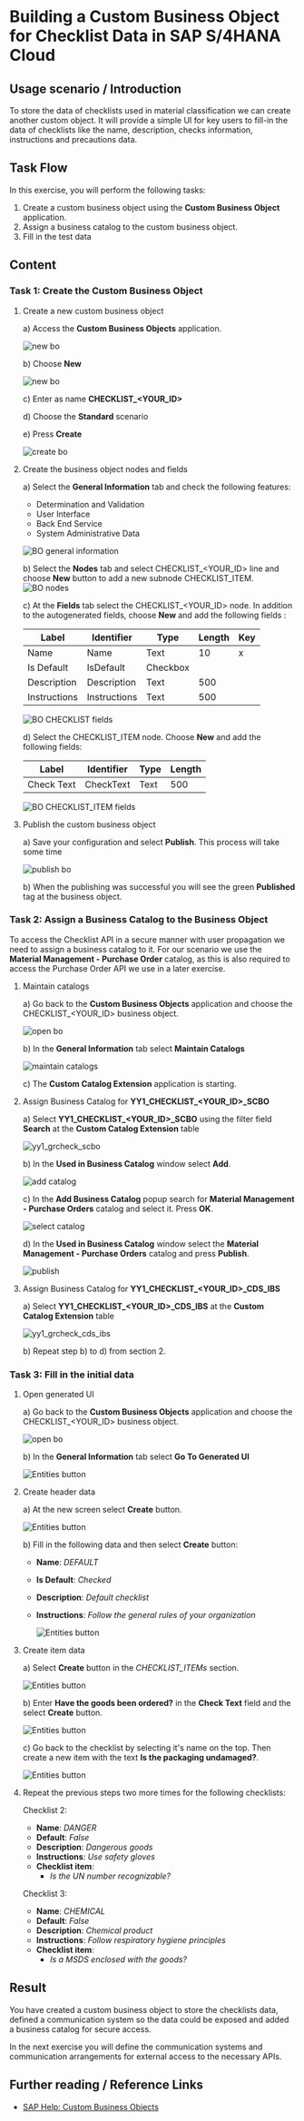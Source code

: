 # Building a Custom Business Object for Checklist Data in SAP S/4HANA Cloud


## Usage scenario / Introduction 

To store the data of checklists used in material classification we can create another custom object. It will provide a simple UI for key users to fill-in the data of checklists like the name, description, checks information, instructions and precautions data.

## Task Flow 

In this exercise, you will perform the following tasks:

1. Create a custom business object using the **Custom Business Object** application.
2. Assign a business catalog to the custom business object.
3. Fill in the test data

## Content

### Task 1: Create the Custom Business Object 
1. Create a new custom business object
    
     a) Access the **Custom Business Objects** application.
     
     ![new bo](./img/custom_bo_app.png)

     b) Choose **New** 

     ![new bo](./img/new_custom_bo.png)

     c) Enter as name **CHECKLIST_\<YOUR_ID\>** 

     d) Choose the **Standard** scenario

     e) Press **Create**

     ![create bo](./img/create_custom_bo_checklist.png)

2. Create the business object nodes and fields
   
   a) Select the **General Information** tab and check the following features:
      
      * Determination and Validation
      * User Interface  
      * Back End Service
      * System Administrative Data
     
      ![BO general information ](./img/bo_checklist_general_info.png)
   
   b) Select the **Nodes** tab and select CHECKLIST_\<YOUR_ID\> line and choose **New** button to add a new subnode CHECKLIST_ITEM.
      ![BO nodes](./img/bo_checklist_nodes.png)

   c) At the **Fields** tab select the CHECKLIST_\<YOUR_ID\> node. In addition to the autogenerated fields, choose **New** and add the following fields :
      	
      | Label | Identifier | Type | Length | Key|
      | ----- | -----------| ---- | ------ | --- |
      | Name | Name | Text | 10 | x |
      | Is Default | IsDefault | Checkbox |  |  |
      | Description | Description | Text | 500 |  |
      | Instructions | Instructions | Text | 500 |  |

      ![BO CHECKLIST fields](./img/bo_checklist_fields.png)
   
   d) Select the CHECKLIST_ITEM node. Choose **New** and add the following fields:

      | Label | Identifier | Type | Length |
      | ----- | -----------| ---- | ------ |
      | Check Text | CheckText | Text | 500 |

      ![BO CHECKLIST_ITEM fields](./img/bo_checklist_item_fields.png)


3. Publish the custom business object
   
   a) Save your configuration and select **Publish**. This process will take some time
   
    ![publish bo](./img/bo_publish.png)

   b) When the publishing was successful you will see the green **Published** tag at the business object.


### Task 2: Assign a Business Catalog to the Business Object

To access the Checklist API in a secure manner with user propagation we need to assign a business catalog to it.
For our scenario we use the **Material Management - Purchase Order** catalog, as this is also required to access the Purchase Order API we use in a later exercise.

   
   1. Maintain catalogs
      
      a) Go back to the **Custom Business Objects** application and choose the CHECKLIST_\<YOUR_ID\> business object.
      
         ![open bo](./img/bo_checklist_open.png)

      b) In the **General Information** tab select **Maintain Catalogs**

         ![maintain catalogs](./img/bo_checklist_maintain_catalog.png)

      c) The **Custom Catalog Extension** application is starting. 
      
   2. Assign Business Catalog for **YY1_CHECKLIST_\<YOUR_ID\>_SCBO**
      
      a) Select **YY1_CHECKLIST_\<YOUR_ID\>_SCBO** using the filter field **Search** at the **Custom Catalog Extension** table

         ![yy1_grcheck_scbo](./img/cce_checklist_scbo.png)
      
      b) In the **Used in Business Catalog** window select **Add**.

         ![add catalog](./img/cce_checklist_add_catalog.png)

      c) In the **Add Business Catalog** popup search for **Material Management - Purchase Orders** catalog and select it. Press **OK**.

         ![select catalog](./img/cce_select.png)
      
      d) In the **Used in Business Catalog** window select the **Material Management - Purchase Orders** catalog and press **Publish**.

         ![publish](./img/cce_publish.png)

  

   3. Assign Business Catalog for **YY1_CHECKLIST_\<YOUR_ID\>_CDS_IBS**
      
      a) Select **YY1_CHECKLIST_\<YOUR_ID\>_CDS_IBS** at the **Custom Catalog Extension** table

         ![yy1_grcheck_cds_ibs](./img/cce_checklist_cds_ibs.png)
      
      b) Repeat step b) to d) from section 2.

### Task 3: Fill in the initial data

   1. Open generated UI

      a) Go back to the **Custom Business Objects** application and choose the CHECKLIST_\<YOUR_ID\> business object.
            
         ![open bo](./img/bo_checklist_open.png)

      b) In the **General Information** tab select **Go To Generated UI**
         
         ![Entities button](img/bo_checklist_go_to_ui.png)

   2. Create header data

      a) At the new screen select **Create** button.
         
         ![Entities button](img/bo_checklist_ui_create.png)

      b) Fill in the following data and then select **Create** button:

      - **Name**: *DEFAULT*
      - **Is Default**: *Checked*
      - **Description**: *Default checklist*
      - **Instructions**: *Follow the general rules of your organization*

         ![Entities button](img/bo_checklist_ui_header_data.png)

   3. Create item data

      a) Select **Create** button in the *CHECKLIST_ITEMs* section.
         
         ![Entities button](img/bo_checklist_ui_item_create.png)

      b) Enter **Have the goods been ordered?** in the **Check Text** field and the select **Create** button.
        
         ![Entities button](img/bo_checklist_ui_item_data.png)

      c) Go back to the checklist by selecting it's name on the top. Then create a new item with the text **Is the packaging undamaged?**.
         
         ![Entities button](img/bo_checklist_ui_item_after_create.png)

   4. Repeat the previous steps two more times for the following checklists:

      Checklist 2:
      - **Name**: *DANGER*
      - **Default**: *False*
      - **Description**: *Dangerous goods*
      - **Instructions**: *Use safety gloves*
      - **Checklist item**:
        - *Is the UN number recognizable?*

      Checklist 3:
      - **Name**: *CHEMICAL*
      - **Default**: *False*
      - **Description**: *Chemical product*
      - **Instructions**: *Follow respiratory hygiene principles*
      - **Checklist item**:
        - *Is a MSDS enclosed with the goods?*

## Result

You have created a custom business object to store the checklists data, defined a communication system so the data could be exposed and added a business catalog for secure access.

In the next exercise you will define the communication systems and communication arrangements for external access to the necessary APIs.


## Further reading / Reference Links

- [SAP Help: Custom Business Objects](https://help.sap.com/docs/SAP_S4HANA_CLOUD/0f69f8fb28ac4bf48d2b57b9637e81fa/b45696ca0d9143cba040797e9c71aa44.html?locale=en-US&version=2208.500)
